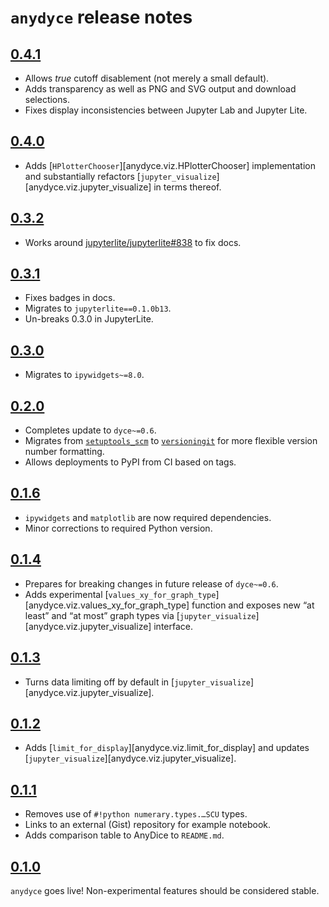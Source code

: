 <!---
  Copyright and other protections apply. Please see the accompanying LICENSE file for
  rights and restrictions governing use of this software. All rights not expressly
  waived or licensed are reserved. If that file is missing or appears to be modified
  from its original, then please contact the author before viewing or using this
  software in any capacity.

  !!!!!!!!!!!!!!!!!!!!!!!!!!!!!!!!!!!!!!!!!!!!!!!!!!!!!!!!!!!!!!!!!!!!
  !!!!!!!!!!!!!!! IMPORTANT: READ THIS BEFORE EDITING! !!!!!!!!!!!!!!!
  !!!!!!!!!!!!!!!!!!!!!!!!!!!!!!!!!!!!!!!!!!!!!!!!!!!!!!!!!!!!!!!!!!!!
  Please keep each sentence on its own unwrapped line.
  It looks like crap in a text editor, but it has no effect on rendering, and it allows much more useful diffs.
  Thank you!
-->

# ``anydyce`` release notes

## [0.4.1](https://github.com/posita/anydyce/releases/tag/v0.4.1)

* Allows *true* cutoff disablement (not merely a small default).
* Adds transparency as well as PNG and SVG output and download selections.
* Fixes display inconsistencies between Jupyter Lab and Jupyter Lite.

## [0.4.0](https://github.com/posita/anydyce/releases/tag/v0.4.0)

* Adds [``HPlotterChooser``][anydyce.viz.HPlotterChooser] implementation and substantially refactors [``jupyter_visualize``][anydyce.viz.jupyter_visualize] in terms thereof.

## [0.3.2](https://github.com/posita/anydyce/releases/tag/v0.3.2)

* Works around [jupyterlite/jupyterlite#838](https://github.com/jupyterlite/jupyterlite/issues/838) to fix docs.

## [0.3.1](https://github.com/posita/anydyce/releases/tag/v0.3.1)

* Fixes badges in docs.
* Migrates to ``jupyterlite==0.1.0b13``.
* Un-breaks 0.3.0 in JupyterLite.

## [0.3.0](https://github.com/posita/anydyce/releases/tag/v0.3.0)

* Migrates to ``ipywidgets~=8.0``.

## [0.2.0](https://github.com/posita/anydyce/releases/tag/v0.2.0)

* Completes update to ``dyce~=0.6``.
* Migrates from [``setuptools_scm``](https://pypi.org/project/setuptools-scm/) to [``versioningit``](https://pypi.org/project/versioningit/) for more flexible version number formatting.
* Allows deployments to PyPI from CI based on tags.

## [0.1.6](https://github.com/posita/anydyce/releases/tag/v0.1.6)

* ``ipywidgets`` and ``matplotlib`` are now required dependencies.
* Minor corrections to required Python version.

## [0.1.4](https://github.com/posita/anydyce/releases/tag/v0.1.4)

* Prepares for breaking changes in future release of ``dyce~=0.6``.
* Adds experimental [``values_xy_for_graph_type``][anydyce.viz.values_xy_for_graph_type] function and exposes new “at least” and “at most” graph types via [``jupyter_visualize``][anydyce.viz.jupyter_visualize] interface.

## [0.1.3](https://github.com/posita/anydyce/releases/tag/v0.1.3)

* Turns data limiting off by default in [``jupyter_visualize``][anydyce.viz.jupyter_visualize].

## [0.1.2](https://github.com/posita/anydyce/releases/tag/v0.1.2)

* Adds [``limit_for_display``][anydyce.viz.limit_for_display] and updates [``jupyter_visualize``][anydyce.viz.jupyter_visualize].

## [0.1.1](https://github.com/posita/anydyce/releases/tag/v0.1.1)

* Removes use of ``#!python numerary.types.…SCU`` types.
* Links to an external (Gist) repository for example notebook.
* Adds comparison table to AnyDice to ``README.md``.

## [0.1.0](https://github.com/posita/anydyce/releases/tag/v0.1.0)

``anydyce`` goes live!
Non-experimental features should be considered stable.
